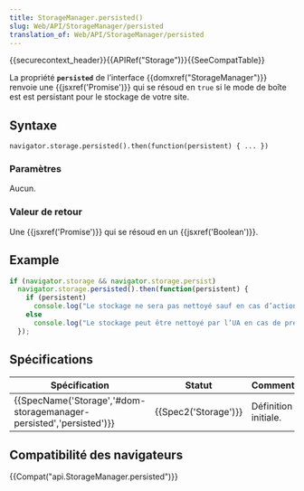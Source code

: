 ```yaml
---
title: StorageManager.persisted()
slug: Web/API/StorageManager/persisted
translation_of: Web/API/StorageManager/persisted
---
```

{{securecontext_header}}{{APIRef("Storage")}}{{SeeCompatTable}}

La propriété **`persisted`** de l’interface {{domxref("StorageManager")}} renvoie une {{jsxref('Promise')}} qui se résoud en `true` si le mode de boîte est est persistant pour le stockage de votre site.

## Syntaxe

    navigator.storage.persisted().then(function(persistent) { ... })

### Paramètres

Aucun.

### Valeur de retour

Une {{jsxref('Promise')}} qui se résoud en un {{jsxref('Boolean')}}.

## Example

```js
if (navigator.storage && navigator.storage.persist)
  navigator.storage.persisted().then(function(persistent) {
    if (persistent)
      console.log("Le stockage ne sera pas nettoyé sauf en cas d’action humaine explicite");
    else
      console.log("Le stockage peut être nettoyé par l’UA en cas de pression de stockage.");
  });
```

## Spécifications

| Spécification                                                                            | Statut                       | Commentaire          |
| ---------------------------------------------------------------------------------------- | ---------------------------- | -------------------- |
| {{SpecName('Storage','#dom-storagemanager-persisted','persisted')}} | {{Spec2('Storage')}} | Définition initiale. |

## Compatibilité des navigateurs

{{Compat("api.StorageManager.persisted")}}
